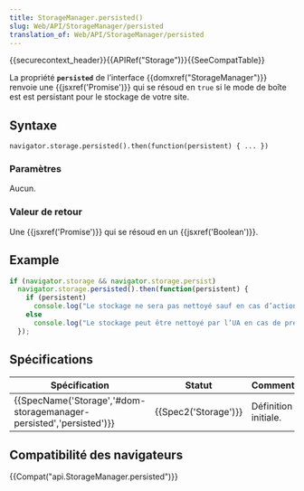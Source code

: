 ```yaml
---
title: StorageManager.persisted()
slug: Web/API/StorageManager/persisted
translation_of: Web/API/StorageManager/persisted
---
```

{{securecontext_header}}{{APIRef("Storage")}}{{SeeCompatTable}}

La propriété **`persisted`** de l’interface {{domxref("StorageManager")}} renvoie une {{jsxref('Promise')}} qui se résoud en `true` si le mode de boîte est est persistant pour le stockage de votre site.

## Syntaxe

    navigator.storage.persisted().then(function(persistent) { ... })

### Paramètres

Aucun.

### Valeur de retour

Une {{jsxref('Promise')}} qui se résoud en un {{jsxref('Boolean')}}.

## Example

```js
if (navigator.storage && navigator.storage.persist)
  navigator.storage.persisted().then(function(persistent) {
    if (persistent)
      console.log("Le stockage ne sera pas nettoyé sauf en cas d’action humaine explicite");
    else
      console.log("Le stockage peut être nettoyé par l’UA en cas de pression de stockage.");
  });
```

## Spécifications

| Spécification                                                                            | Statut                       | Commentaire          |
| ---------------------------------------------------------------------------------------- | ---------------------------- | -------------------- |
| {{SpecName('Storage','#dom-storagemanager-persisted','persisted')}} | {{Spec2('Storage')}} | Définition initiale. |

## Compatibilité des navigateurs

{{Compat("api.StorageManager.persisted")}}
